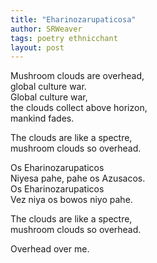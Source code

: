 ```yaml
---
title: "Eharinozarupaticosa"
author: SRWeaver
tags: poetry ethnicchant
layout: post
---
```

Mushroom clouds are overhead,<br />
global culture war.<br />
Global culture war,<br />
the clouds collect above horizon,<br />
mankind fades. 

The clouds are like a spectre,<br />
mushroom clouds so overhead. 

Os Eharinozarupaticos<br />
Niyesa pahe, pahe os Azusacos.<br />
Os Eharinozarupaticos<br />
Vez niya os bowos niyo pahe. 

The clouds are like a spectre,<br />
mushroom clouds so overhead.

Overhead over me.
